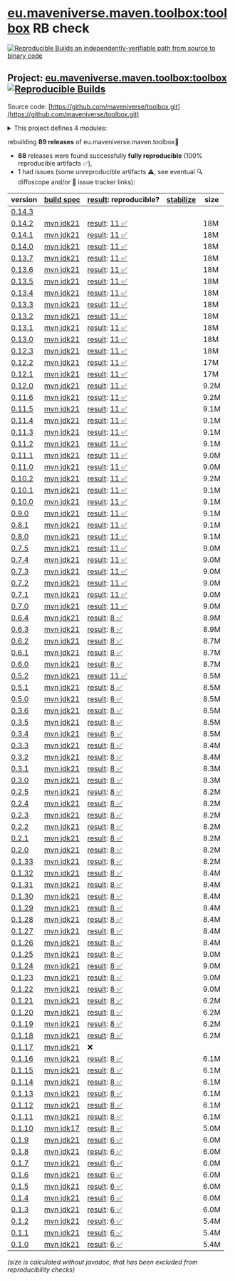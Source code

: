 [eu.maveniverse.maven.toolbox:toolbox](https://central.sonatype.com/artifact/eu.maveniverse.maven.toolbox/toolbox/versions) RB check
=======

[![Reproducible Builds](https://reproducible-builds.org/images/logos/rb.svg) an independently-verifiable path from source to binary code](https://reproducible-builds.org/)

## Project: [eu.maveniverse.maven.toolbox:toolbox](https://central.sonatype.com/artifact/eu.maveniverse.maven.toolbox/toolbox/versions) [![Reproducible Builds](https://img.shields.io/endpoint?url=https://raw.githubusercontent.com/jvm-repo-rebuild/reproducible-central/master/content/eu/maveniverse/maven/toolbox/badge.json)](https://github.com/jvm-repo-rebuild/reproducible-central/blob/master/content/eu/maveniverse/maven/toolbox/README.md)

Source code: [https://github.com/maveniverse/toolbox.git](https://github.com/maveniverse/toolbox.git)

<details><summary>This project defines 4 modules:</summary>

* [eu.maveniverse.maven.plugins:toolbox](https://central.sonatype.com/artifact/eu.maveniverse.maven.plugins/toolbox/overview)
* [eu.maveniverse.maven.toolbox:mvnsh](https://central.sonatype.com/artifact/eu.maveniverse.maven.toolbox/mvnsh/overview)
* [eu.maveniverse.maven.toolbox:shared](https://central.sonatype.com/artifact/eu.maveniverse.maven.toolbox/shared/overview)
* [eu.maveniverse.maven.toolbox:toolbox](https://central.sonatype.com/artifact/eu.maveniverse.maven.toolbox/toolbox/overview)
</details>

rebuilding **89 releases** of eu.maveniverse.maven.toolbox:toolbox:
- **88** releases were found successfully **fully reproducible** (100% reproducible artifacts :white_check_mark:),
- 1 had issues (some unreproducible artifacts :warning:, see eventual :mag: diffoscope and/or :memo: issue tracker links):

| version | [build spec](/BUILDSPEC.md) | [result](https://reproducible-builds.org/docs/jvm/): reproducible? | [stabilize](https://github.com/google/oss-rebuild/blob/main/cmd/stabilize/README.md) | size |
| -- | --------- | ------ | ------ | -- |
| [0.14.3](https://central.sonatype.com/artifact/eu.maveniverse.maven.toolbox/toolbox/0.14.3/pom) | | | |
| [0.14.2](https://central.sonatype.com/artifact/eu.maveniverse.maven.toolbox/toolbox/0.14.2/pom) | [mvn jdk21](toolbox-0.14.2.buildspec) | [result](toolbox-0.14.2.buildinfo): [11 :white_check_mark: ](toolbox-0.14.2.buildcompare) | | 18M |
| [0.14.1](https://central.sonatype.com/artifact/eu.maveniverse.maven.toolbox/toolbox/0.14.1/pom) | [mvn jdk21](toolbox-0.14.1.buildspec) | [result](toolbox-0.14.1.buildinfo): [11 :white_check_mark: ](toolbox-0.14.1.buildcompare) | | 18M |
| [0.14.0](https://central.sonatype.com/artifact/eu.maveniverse.maven.toolbox/toolbox/0.14.0/pom) | [mvn jdk21](toolbox-0.14.0.buildspec) | [result](toolbox-0.14.0.buildinfo): [11 :white_check_mark: ](toolbox-0.14.0.buildcompare) | | 18M |
| [0.13.7](https://central.sonatype.com/artifact/eu.maveniverse.maven.toolbox/toolbox/0.13.7/pom) | [mvn jdk21](toolbox-0.13.7.buildspec) | [result](toolbox-0.13.7.buildinfo): [11 :white_check_mark: ](toolbox-0.13.7.buildcompare) | | 18M |
| [0.13.6](https://central.sonatype.com/artifact/eu.maveniverse.maven.toolbox/toolbox/0.13.6/pom) | [mvn jdk21](toolbox-0.13.6.buildspec) | [result](toolbox-0.13.6.buildinfo): [11 :white_check_mark: ](toolbox-0.13.6.buildcompare) | | 18M |
| [0.13.5](https://central.sonatype.com/artifact/eu.maveniverse.maven.toolbox/toolbox/0.13.5/pom) | [mvn jdk21](toolbox-0.13.5.buildspec) | [result](toolbox-0.13.5.buildinfo): [11 :white_check_mark: ](toolbox-0.13.5.buildcompare) | | 18M |
| [0.13.4](https://central.sonatype.com/artifact/eu.maveniverse.maven.toolbox/toolbox/0.13.4/pom) | [mvn jdk21](toolbox-0.13.4.buildspec) | [result](toolbox-0.13.4.buildinfo): [11 :white_check_mark: ](toolbox-0.13.4.buildcompare) | | 18M |
| [0.13.3](https://central.sonatype.com/artifact/eu.maveniverse.maven.toolbox/toolbox/0.13.3/pom) | [mvn jdk21](toolbox-0.13.3.buildspec) | [result](toolbox-0.13.3.buildinfo): [11 :white_check_mark: ](toolbox-0.13.3.buildcompare) | | 18M |
| [0.13.2](https://central.sonatype.com/artifact/eu.maveniverse.maven.toolbox/toolbox/0.13.2/pom) | [mvn jdk21](toolbox-0.13.2.buildspec) | [result](toolbox-0.13.2.buildinfo): [11 :white_check_mark: ](toolbox-0.13.2.buildcompare) | | 18M |
| [0.13.1](https://central.sonatype.com/artifact/eu.maveniverse.maven.toolbox/toolbox/0.13.1/pom) | [mvn jdk21](toolbox-0.13.1.buildspec) | [result](toolbox-0.13.1.buildinfo): [11 :white_check_mark: ](toolbox-0.13.1.buildcompare) | | 18M |
| [0.13.0](https://central.sonatype.com/artifact/eu.maveniverse.maven.toolbox/toolbox/0.13.0/pom) | [mvn jdk21](toolbox-0.13.0.buildspec) | [result](toolbox-0.13.0.buildinfo): [11 :white_check_mark: ](toolbox-0.13.0.buildcompare) | | 18M |
| [0.12.3](https://central.sonatype.com/artifact/eu.maveniverse.maven.toolbox/toolbox/0.12.3/pom) | [mvn jdk21](toolbox-0.12.3.buildspec) | [result](toolbox-0.12.3.buildinfo): [11 :white_check_mark: ](toolbox-0.12.3.buildcompare) | | 18M |
| [0.12.2](https://central.sonatype.com/artifact/eu.maveniverse.maven.toolbox/toolbox/0.12.2/pom) | [mvn jdk21](toolbox-0.12.2.buildspec) | [result](toolbox-0.12.2.buildinfo): [11 :white_check_mark: ](toolbox-0.12.2.buildcompare) | | 17M |
| [0.12.1](https://central.sonatype.com/artifact/eu.maveniverse.maven.toolbox/toolbox/0.12.1/pom) | [mvn jdk21](toolbox-0.12.1.buildspec) | [result](toolbox-0.12.1.buildinfo): [11 :white_check_mark: ](toolbox-0.12.1.buildcompare) | | 17M |
| [0.12.0](https://central.sonatype.com/artifact/eu.maveniverse.maven.toolbox/toolbox/0.12.0/pom) | [mvn jdk21](toolbox-0.12.0.buildspec) | [result](toolbox-0.12.0.buildinfo): [11 :white_check_mark: ](toolbox-0.12.0.buildcompare) | | 9.2M |
| [0.11.6](https://central.sonatype.com/artifact/eu.maveniverse.maven.toolbox/toolbox/0.11.6/pom) | [mvn jdk21](toolbox-0.11.6.buildspec) | [result](toolbox-0.11.6.buildinfo): [11 :white_check_mark: ](toolbox-0.11.6.buildcompare) | | 9.2M |
| [0.11.5](https://central.sonatype.com/artifact/eu.maveniverse.maven.toolbox/toolbox/0.11.5/pom) | [mvn jdk21](toolbox-0.11.5.buildspec) | [result](toolbox-0.11.5.buildinfo): [11 :white_check_mark: ](toolbox-0.11.5.buildcompare) | | 9.1M |
| [0.11.4](https://central.sonatype.com/artifact/eu.maveniverse.maven.toolbox/toolbox/0.11.4/pom) | [mvn jdk21](toolbox-0.11.4.buildspec) | [result](toolbox-0.11.4.buildinfo): [11 :white_check_mark: ](toolbox-0.11.4.buildcompare) | | 9.1M |
| [0.11.3](https://central.sonatype.com/artifact/eu.maveniverse.maven.toolbox/toolbox/0.11.3/pom) | [mvn jdk21](toolbox-0.11.3.buildspec) | [result](toolbox-0.11.3.buildinfo): [11 :white_check_mark: ](toolbox-0.11.3.buildcompare) | | 9.1M |
| [0.11.2](https://central.sonatype.com/artifact/eu.maveniverse.maven.toolbox/toolbox/0.11.2/pom) | [mvn jdk21](toolbox-0.11.2.buildspec) | [result](toolbox-0.11.2.buildinfo): [11 :white_check_mark: ](toolbox-0.11.2.buildcompare) | | 9.1M |
| [0.11.1](https://central.sonatype.com/artifact/eu.maveniverse.maven.toolbox/toolbox/0.11.1/pom) | [mvn jdk21](toolbox-0.11.1.buildspec) | [result](toolbox-0.11.1.buildinfo): [11 :white_check_mark: ](toolbox-0.11.1.buildcompare) | | 9.0M |
| [0.11.0](https://central.sonatype.com/artifact/eu.maveniverse.maven.toolbox/toolbox/0.11.0/pom) | [mvn jdk21](toolbox-0.11.0.buildspec) | [result](toolbox-0.11.0.buildinfo): [11 :white_check_mark: ](toolbox-0.11.0.buildcompare) | | 9.0M |
| [0.10.2](https://central.sonatype.com/artifact/eu.maveniverse.maven.toolbox/toolbox/0.10.2/pom) | [mvn jdk21](toolbox-0.10.2.buildspec) | [result](toolbox-0.10.2.buildinfo): [11 :white_check_mark: ](toolbox-0.10.2.buildcompare) | | 9.2M |
| [0.10.1](https://central.sonatype.com/artifact/eu.maveniverse.maven.toolbox/toolbox/0.10.1/pom) | [mvn jdk21](toolbox-0.10.1.buildspec) | [result](toolbox-0.10.1.buildinfo): [11 :white_check_mark: ](toolbox-0.10.1.buildcompare) | | 9.1M |
| [0.10.0](https://central.sonatype.com/artifact/eu.maveniverse.maven.toolbox/toolbox/0.10.0/pom) | [mvn jdk21](toolbox-0.10.0.buildspec) | [result](toolbox-0.10.0.buildinfo): [11 :white_check_mark: ](toolbox-0.10.0.buildcompare) | | 9.1M |
| [0.9.0](https://central.sonatype.com/artifact/eu.maveniverse.maven.toolbox/toolbox/0.9.0/pom) | [mvn jdk21](toolbox-0.9.0.buildspec) | [result](toolbox-0.9.0.buildinfo): [11 :white_check_mark: ](toolbox-0.9.0.buildcompare) | | 9.1M |
| [0.8.1](https://central.sonatype.com/artifact/eu.maveniverse.maven.toolbox/toolbox/0.8.1/pom) | [mvn jdk21](toolbox-0.8.1.buildspec) | [result](toolbox-0.8.1.buildinfo): [11 :white_check_mark: ](toolbox-0.8.1.buildcompare) | | 9.1M |
| [0.8.0](https://central.sonatype.com/artifact/eu.maveniverse.maven.toolbox/toolbox/0.8.0/pom) | [mvn jdk21](toolbox-0.8.0.buildspec) | [result](toolbox-0.8.0.buildinfo): [11 :white_check_mark: ](toolbox-0.8.0.buildcompare) | | 9.1M |
| [0.7.5](https://central.sonatype.com/artifact/eu.maveniverse.maven.toolbox/toolbox/0.7.5/pom) | [mvn jdk21](toolbox-0.7.5.buildspec) | [result](toolbox-0.7.5.buildinfo): [11 :white_check_mark: ](toolbox-0.7.5.buildcompare) | | 9.0M |
| [0.7.4](https://central.sonatype.com/artifact/eu.maveniverse.maven.toolbox/toolbox/0.7.4/pom) | [mvn jdk21](toolbox-0.7.4.buildspec) | [result](toolbox-0.7.4.buildinfo): [11 :white_check_mark: ](toolbox-0.7.4.buildcompare) | | 9.0M |
| [0.7.3](https://central.sonatype.com/artifact/eu.maveniverse.maven.toolbox/toolbox/0.7.3/pom) | [mvn jdk21](toolbox-0.7.3.buildspec) | [result](toolbox-0.7.3.buildinfo): [11 :white_check_mark: ](toolbox-0.7.3.buildcompare) | | 9.0M |
| [0.7.2](https://central.sonatype.com/artifact/eu.maveniverse.maven.toolbox/toolbox/0.7.2/pom) | [mvn jdk21](toolbox-0.7.2.buildspec) | [result](toolbox-0.7.2.buildinfo): [11 :white_check_mark: ](toolbox-0.7.2.buildcompare) | | 9.0M |
| [0.7.1](https://central.sonatype.com/artifact/eu.maveniverse.maven.toolbox/toolbox/0.7.1/pom) | [mvn jdk21](toolbox-0.7.1.buildspec) | [result](toolbox-0.7.1.buildinfo): [11 :white_check_mark: ](toolbox-0.7.1.buildcompare) | | 9.0M |
| [0.7.0](https://central.sonatype.com/artifact/eu.maveniverse.maven.toolbox/toolbox/0.7.0/pom) | [mvn jdk21](toolbox-0.7.0.buildspec) | [result](toolbox-0.7.0.buildinfo): [11 :white_check_mark: ](toolbox-0.7.0.buildcompare) | | 9.0M |
| [0.6.4](https://central.sonatype.com/artifact/eu.maveniverse.maven.toolbox/toolbox/0.6.4/pom) | [mvn jdk21](toolbox-0.6.4.buildspec) | [result](toolbox-0.6.4.buildinfo): [8 :white_check_mark: ](toolbox-0.6.4.buildcompare) | | 8.9M |
| [0.6.3](https://central.sonatype.com/artifact/eu.maveniverse.maven.toolbox/toolbox/0.6.3/pom) | [mvn jdk21](toolbox-0.6.3.buildspec) | [result](toolbox-0.6.3.buildinfo): [8 :white_check_mark: ](toolbox-0.6.3.buildcompare) | | 8.9M |
| [0.6.2](https://central.sonatype.com/artifact/eu.maveniverse.maven.toolbox/toolbox/0.6.2/pom) | [mvn jdk21](toolbox-0.6.2.buildspec) | [result](toolbox-0.6.2.buildinfo): [8 :white_check_mark: ](toolbox-0.6.2.buildcompare) | | 8.7M |
| [0.6.1](https://central.sonatype.com/artifact/eu.maveniverse.maven.toolbox/toolbox/0.6.1/pom) | [mvn jdk21](toolbox-0.6.1.buildspec) | [result](toolbox-0.6.1.buildinfo): [8 :white_check_mark: ](toolbox-0.6.1.buildcompare) | | 8.7M |
| [0.6.0](https://central.sonatype.com/artifact/eu.maveniverse.maven.toolbox/toolbox/0.6.0/pom) | [mvn jdk21](toolbox-0.6.0.buildspec) | [result](toolbox-0.6.0.buildinfo): [8 :white_check_mark: ](toolbox-0.6.0.buildcompare) | | 8.7M |
| [0.5.2](https://central.sonatype.com/artifact/eu.maveniverse.maven.toolbox/toolbox/0.5.2/pom) | [mvn jdk21](toolbox-0.5.2.buildspec) | [result](toolbox-0.5.2.buildinfo): [11 :white_check_mark: ](toolbox-0.5.2.buildcompare) | | 8.5M |
| [0.5.1](https://central.sonatype.com/artifact/eu.maveniverse.maven.toolbox/toolbox/0.5.1/pom) | [mvn jdk21](toolbox-0.5.1.buildspec) | [result](toolbox-0.5.1.buildinfo): [8 :white_check_mark: ](toolbox-0.5.1.buildcompare) | | 8.5M |
| [0.5.0](https://central.sonatype.com/artifact/eu.maveniverse.maven.toolbox/toolbox/0.5.0/pom) | [mvn jdk21](toolbox-0.5.0.buildspec) | [result](toolbox-0.5.0.buildinfo): [8 :white_check_mark: ](toolbox-0.5.0.buildcompare) | | 8.5M |
| [0.3.6](https://central.sonatype.com/artifact/eu.maveniverse.maven.toolbox/toolbox/0.3.6/pom) | [mvn jdk21](toolbox-0.3.6.buildspec) | [result](toolbox-0.3.6.buildinfo): [8 :white_check_mark: ](toolbox-0.3.6.buildcompare) | | 8.5M |
| [0.3.5](https://central.sonatype.com/artifact/eu.maveniverse.maven.toolbox/toolbox/0.3.5/pom) | [mvn jdk21](toolbox-0.3.5.buildspec) | [result](toolbox-0.3.5.buildinfo): [8 :white_check_mark: ](toolbox-0.3.5.buildcompare) | | 8.5M |
| [0.3.4](https://central.sonatype.com/artifact/eu.maveniverse.maven.toolbox/toolbox/0.3.4/pom) | [mvn jdk21](toolbox-0.3.4.buildspec) | [result](toolbox-0.3.4.buildinfo): [8 :white_check_mark: ](toolbox-0.3.4.buildcompare) | | 8.5M |
| [0.3.3](https://central.sonatype.com/artifact/eu.maveniverse.maven.toolbox/toolbox/0.3.3/pom) | [mvn jdk21](toolbox-0.3.3.buildspec) | [result](toolbox-0.3.3.buildinfo): [8 :white_check_mark: ](toolbox-0.3.3.buildcompare) | | 8.4M |
| [0.3.2](https://central.sonatype.com/artifact/eu.maveniverse.maven.toolbox/toolbox/0.3.2/pom) | [mvn jdk21](toolbox-0.3.2.buildspec) | [result](toolbox-0.3.2.buildinfo): [8 :white_check_mark: ](toolbox-0.3.2.buildcompare) | | 8.4M |
| [0.3.1](https://central.sonatype.com/artifact/eu.maveniverse.maven.toolbox/toolbox/0.3.1/pom) | [mvn jdk21](toolbox-0.3.1.buildspec) | [result](toolbox-0.3.1.buildinfo): [8 :white_check_mark: ](toolbox-0.3.1.buildcompare) | | 8.3M |
| [0.3.0](https://central.sonatype.com/artifact/eu.maveniverse.maven.toolbox/toolbox/0.3.0/pom) | [mvn jdk21](toolbox-0.3.0.buildspec) | [result](toolbox-0.3.0.buildinfo): [8 :white_check_mark: ](toolbox-0.3.0.buildcompare) | | 8.3M |
| [0.2.5](https://central.sonatype.com/artifact/eu.maveniverse.maven.toolbox/toolbox/0.2.5/pom) | [mvn jdk21](toolbox-0.2.5.buildspec) | [result](toolbox-0.2.5.buildinfo): [8 :white_check_mark: ](toolbox-0.2.5.buildcompare) | | 8.2M |
| [0.2.4](https://central.sonatype.com/artifact/eu.maveniverse.maven.toolbox/toolbox/0.2.4/pom) | [mvn jdk21](toolbox-0.2.4.buildspec) | [result](toolbox-0.2.4.buildinfo): [8 :white_check_mark: ](toolbox-0.2.4.buildcompare) | | 8.2M |
| [0.2.3](https://central.sonatype.com/artifact/eu.maveniverse.maven.toolbox/toolbox/0.2.3/pom) | [mvn jdk21](toolbox-0.2.3.buildspec) | [result](toolbox-0.2.3.buildinfo): [8 :white_check_mark: ](toolbox-0.2.3.buildcompare) | | 8.2M |
| [0.2.2](https://central.sonatype.com/artifact/eu.maveniverse.maven.toolbox/toolbox/0.2.2/pom) | [mvn jdk21](toolbox-0.2.2.buildspec) | [result](toolbox-0.2.2.buildinfo): [8 :white_check_mark: ](toolbox-0.2.2.buildcompare) | | 8.2M |
| [0.2.1](https://central.sonatype.com/artifact/eu.maveniverse.maven.toolbox/toolbox/0.2.1/pom) | [mvn jdk21](toolbox-0.2.1.buildspec) | [result](toolbox-0.2.1.buildinfo): [8 :white_check_mark: ](toolbox-0.2.1.buildcompare) | | 8.2M |
| [0.2.0](https://central.sonatype.com/artifact/eu.maveniverse.maven.toolbox/toolbox/0.2.0/pom) | [mvn jdk21](toolbox-0.2.0.buildspec) | [result](toolbox-0.2.0.buildinfo): [8 :white_check_mark: ](toolbox-0.2.0.buildcompare) | | 8.2M |
| [0.1.33](https://central.sonatype.com/artifact/eu.maveniverse.maven.toolbox/toolbox/0.1.33/pom) | [mvn jdk21](toolbox-0.1.33.buildspec) | [result](toolbox-0.1.33.buildinfo): [8 :white_check_mark: ](toolbox-0.1.33.buildcompare) | | 8.2M |
| [0.1.32](https://central.sonatype.com/artifact/eu.maveniverse.maven.toolbox/toolbox/0.1.32/pom) | [mvn jdk21](toolbox-0.1.32.buildspec) | [result](toolbox-0.1.32.buildinfo): [8 :white_check_mark: ](toolbox-0.1.32.buildcompare) | | 8.4M |
| [0.1.31](https://central.sonatype.com/artifact/eu.maveniverse.maven.toolbox/toolbox/0.1.31/pom) | [mvn jdk21](toolbox-0.1.31.buildspec) | [result](toolbox-0.1.31.buildinfo): [8 :white_check_mark: ](toolbox-0.1.31.buildcompare) | | 8.4M |
| [0.1.30](https://central.sonatype.com/artifact/eu.maveniverse.maven.toolbox/toolbox/0.1.30/pom) | [mvn jdk21](toolbox-0.1.30.buildspec) | [result](toolbox-0.1.30.buildinfo): [8 :white_check_mark: ](toolbox-0.1.30.buildcompare) | | 8.4M |
| [0.1.29](https://central.sonatype.com/artifact/eu.maveniverse.maven.toolbox/toolbox/0.1.29/pom) | [mvn jdk21](toolbox-0.1.29.buildspec) | [result](toolbox-0.1.29.buildinfo): [8 :white_check_mark: ](toolbox-0.1.29.buildcompare) | | 8.4M |
| [0.1.28](https://central.sonatype.com/artifact/eu.maveniverse.maven.toolbox/toolbox/0.1.28/pom) | [mvn jdk21](toolbox-0.1.28.buildspec) | [result](toolbox-0.1.28.buildinfo): [8 :white_check_mark: ](toolbox-0.1.28.buildcompare) | | 8.4M |
| [0.1.27](https://central.sonatype.com/artifact/eu.maveniverse.maven.toolbox/toolbox/0.1.27/pom) | [mvn jdk21](toolbox-0.1.27.buildspec) | [result](toolbox-0.1.27.buildinfo): [8 :white_check_mark: ](toolbox-0.1.27.buildcompare) | | 8.4M |
| [0.1.26](https://central.sonatype.com/artifact/eu.maveniverse.maven.toolbox/toolbox/0.1.26/pom) | [mvn jdk21](toolbox-0.1.26.buildspec) | [result](toolbox-0.1.26.buildinfo): [8 :white_check_mark: ](toolbox-0.1.26.buildcompare) | | 8.4M |
| [0.1.25](https://central.sonatype.com/artifact/eu.maveniverse.maven.toolbox/toolbox/0.1.25/pom) | [mvn jdk21](toolbox-0.1.25.buildspec) | [result](toolbox-0.1.25.buildinfo): [8 :white_check_mark: ](toolbox-0.1.25.buildcompare) | | 9.0M |
| [0.1.24](https://central.sonatype.com/artifact/eu.maveniverse.maven.toolbox/toolbox/0.1.24/pom) | [mvn jdk21](toolbox-0.1.24.buildspec) | [result](toolbox-0.1.24.buildinfo): [8 :white_check_mark: ](toolbox-0.1.24.buildcompare) | | 9.0M |
| [0.1.23](https://central.sonatype.com/artifact/eu.maveniverse.maven.toolbox/toolbox/0.1.23/pom) | [mvn jdk21](toolbox-0.1.23.buildspec) | [result](toolbox-0.1.23.buildinfo): [8 :white_check_mark: ](toolbox-0.1.23.buildcompare) | | 9.0M |
| [0.1.22](https://central.sonatype.com/artifact/eu.maveniverse.maven.toolbox/toolbox/0.1.22/pom) | [mvn jdk21](toolbox-0.1.22.buildspec) | [result](toolbox-0.1.22.buildinfo): [8 :white_check_mark: ](toolbox-0.1.22.buildcompare) | | 9.0M |
| [0.1.21](https://central.sonatype.com/artifact/eu.maveniverse.maven.toolbox/toolbox/0.1.21/pom) | [mvn jdk21](toolbox-0.1.21.buildspec) | [result](toolbox-0.1.21.buildinfo): [8 :white_check_mark: ](toolbox-0.1.21.buildcompare) | | 6.2M |
| [0.1.20](https://central.sonatype.com/artifact/eu.maveniverse.maven.toolbox/toolbox/0.1.20/pom) | [mvn jdk21](toolbox-0.1.20.buildspec) | [result](toolbox-0.1.20.buildinfo): [8 :white_check_mark: ](toolbox-0.1.20.buildcompare) | | 6.2M |
| [0.1.19](https://central.sonatype.com/artifact/eu.maveniverse.maven.toolbox/toolbox/0.1.19/pom) | [mvn jdk21](toolbox-0.1.19.buildspec) | [result](toolbox-0.1.19.buildinfo): [8 :white_check_mark: ](toolbox-0.1.19.buildcompare) | | 6.2M |
| [0.1.18](https://central.sonatype.com/artifact/eu.maveniverse.maven.toolbox/toolbox/0.1.18/pom) | [mvn jdk21](toolbox-0.1.18.buildspec) | [result](toolbox-0.1.18.buildinfo): [8 :white_check_mark: ](toolbox-0.1.18.buildcompare) | | 6.2M |
| [0.1.17](https://central.sonatype.com/artifact/eu.maveniverse.maven.toolbox/toolbox/0.1.17/pom) | [mvn jdk21](toolbox-0.1.17.buildspec) | :x: | |
| [0.1.16](https://central.sonatype.com/artifact/eu.maveniverse.maven.toolbox/toolbox/0.1.16/pom) | [mvn jdk21](toolbox-0.1.16.buildspec) | [result](toolbox-0.1.16.buildinfo): [8 :white_check_mark: ](toolbox-0.1.16.buildcompare) | | 6.1M |
| [0.1.15](https://central.sonatype.com/artifact/eu.maveniverse.maven.toolbox/toolbox/0.1.15/pom) | [mvn jdk21](toolbox-0.1.15.buildspec) | [result](toolbox-0.1.15.buildinfo): [8 :white_check_mark: ](toolbox-0.1.15.buildcompare) | | 6.1M |
| [0.1.14](https://central.sonatype.com/artifact/eu.maveniverse.maven.toolbox/toolbox/0.1.14/pom) | [mvn jdk21](toolbox-0.1.14.buildspec) | [result](toolbox-0.1.14.buildinfo): [8 :white_check_mark: ](toolbox-0.1.14.buildcompare) | | 6.1M |
| [0.1.13](https://central.sonatype.com/artifact/eu.maveniverse.maven.toolbox/toolbox/0.1.13/pom) | [mvn jdk21](toolbox-0.1.13.buildspec) | [result](toolbox-0.1.13.buildinfo): [8 :white_check_mark: ](toolbox-0.1.13.buildcompare) | | 6.1M |
| [0.1.12](https://central.sonatype.com/artifact/eu.maveniverse.maven.toolbox/toolbox/0.1.12/pom) | [mvn jdk21](toolbox-0.1.12.buildspec) | [result](toolbox-0.1.12.buildinfo): [8 :white_check_mark: ](toolbox-0.1.12.buildcompare) | | 6.1M |
| [0.1.11](https://central.sonatype.com/artifact/eu.maveniverse.maven.toolbox/toolbox/0.1.11/pom) | [mvn jdk21](toolbox-0.1.11.buildspec) | [result](toolbox-0.1.11.buildinfo): [8 :white_check_mark: ](toolbox-0.1.11.buildcompare) | | 6.1M |
| [0.1.10](https://central.sonatype.com/artifact/eu.maveniverse.maven.toolbox/toolbox/0.1.10/pom) | [mvn jdk17](toolbox-0.1.10.buildspec) | [result](toolbox-0.1.10.buildinfo): [8 :white_check_mark: ](toolbox-0.1.10.buildcompare) | | 5.0M |
| [0.1.9](https://central.sonatype.com/artifact/eu.maveniverse.maven.toolbox/toolbox/0.1.9/pom) | [mvn jdk21](toolbox-0.1.9.buildspec) | [result](toolbox-0.1.9.buildinfo): [6 :white_check_mark: ](toolbox-0.1.9.buildcompare) | | 6.0M |
| [0.1.8](https://central.sonatype.com/artifact/eu.maveniverse.maven.toolbox/toolbox/0.1.8/pom) | [mvn jdk21](toolbox-0.1.8.buildspec) | [result](toolbox-0.1.8.buildinfo): [6 :white_check_mark: ](toolbox-0.1.8.buildcompare) | | 6.0M |
| [0.1.7](https://central.sonatype.com/artifact/eu.maveniverse.maven.toolbox/toolbox/0.1.7/pom) | [mvn jdk21](toolbox-0.1.7.buildspec) | [result](toolbox-0.1.7.buildinfo): [6 :white_check_mark: ](toolbox-0.1.7.buildcompare) | | 6.0M |
| [0.1.6](https://central.sonatype.com/artifact/eu.maveniverse.maven.toolbox/toolbox/0.1.6/pom) | [mvn jdk21](toolbox-0.1.6.buildspec) | [result](toolbox-0.1.6.buildinfo): [6 :white_check_mark: ](toolbox-0.1.6.buildcompare) | | 6.0M |
| [0.1.5](https://central.sonatype.com/artifact/eu.maveniverse.maven.toolbox/toolbox/0.1.5/pom) | [mvn jdk21](toolbox-0.1.5.buildspec) | [result](toolbox-0.1.5.buildinfo): [6 :white_check_mark: ](toolbox-0.1.5.buildcompare) | | 6.0M |
| [0.1.4](https://central.sonatype.com/artifact/eu.maveniverse.maven.toolbox/toolbox/0.1.4/pom) | [mvn jdk21](toolbox-0.1.4.buildspec) | [result](toolbox-0.1.4.buildinfo): [6 :white_check_mark: ](toolbox-0.1.4.buildcompare) | | 6.0M |
| [0.1.3](https://central.sonatype.com/artifact/eu.maveniverse.maven.toolbox/toolbox/0.1.3/pom) | [mvn jdk21](toolbox-0.1.3.buildspec) | [result](toolbox-0.1.3.buildinfo): [6 :white_check_mark: ](toolbox-0.1.3.buildcompare) | | 6.0M |
| [0.1.2](https://central.sonatype.com/artifact/eu.maveniverse.maven.toolbox/toolbox/0.1.2/pom) | [mvn jdk21](toolbox-0.1.2.buildspec) | [result](toolbox-0.1.2.buildinfo): [6 :white_check_mark: ](toolbox-0.1.2.buildcompare) | | 5.4M |
| [0.1.1](https://central.sonatype.com/artifact/eu.maveniverse.maven.toolbox/toolbox/0.1.1/pom) | [mvn jdk21](toolbox-0.1.1.buildspec) | [result](toolbox-0.1.1.buildinfo): [6 :white_check_mark: ](toolbox-0.1.1.buildcompare) | | 5.4M |
| [0.1.0](https://central.sonatype.com/artifact/eu.maveniverse.maven.toolbox/toolbox/0.1.0/pom) | [mvn jdk21](toolbox-0.1.0.buildspec) | [result](toolbox-0.1.0.buildinfo): [6 :white_check_mark: ](toolbox-0.1.0.buildcompare) | | 5.4M |

<i>(size is calculated without javadoc, that has been excluded from reproducibility checks)</i>
